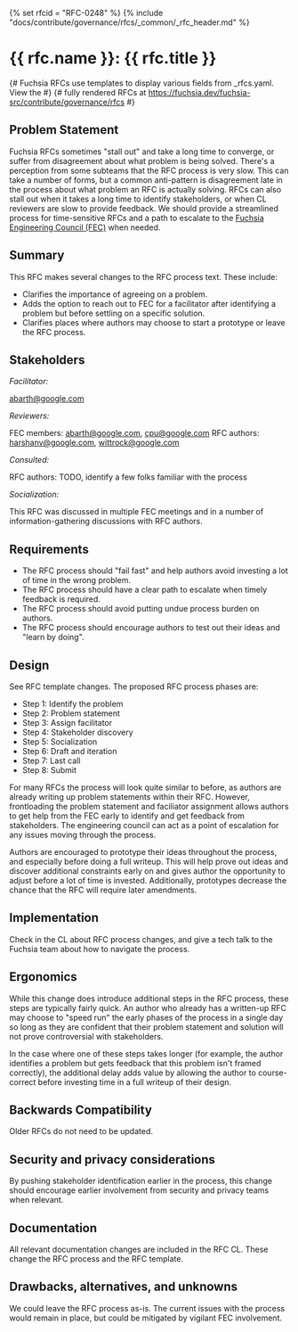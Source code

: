 <!-- mdformat off(templates not supported) -->
{% set rfcid = "RFC-0248" %}
{% include "docs/contribute/governance/rfcs/_common/_rfc_header.md" %}

# {{ rfc.name }}: {{ rfc.title }}

{# Fuchsia RFCs use templates to display various fields from _rfcs.yaml. View the #}
{# fully rendered RFCs at https://fuchsia.dev/fuchsia-src/contribute/governance/rfcs #}
<!-- SET the `rfcid` VAR ABOVE. DO NOT EDIT ANYTHING ELSE ABOVE THIS LINE. -->

<!-- mdformat on -->

<!-- This should begin with an H2 element (for example, ## Summary).-->

## Problem Statement

Fuchsia RFCs sometimes "stall out" and take a long time to converge, or suffer
from disagreement about what problem is being solved. There's a perception from
some subteams that the RFC process is very slow. This can take a number of
forms, but a common anti-pattern is disagreement late in the process about what
problem an RFC is actually solving. RFCs can also stall out when it takes a long
time to identify stakeholders, or when CL reviewers are slow to provide
feedback. We should provide a streamlined process for time-sensitive RFCs and a
path to escalate to the [Fuchsia Engineering Council (FEC)][FEC] when needed.

## Summary

This RFC makes several changes to the RFC process text. These include:

* Clarifies the importance of agreeing on a problem.
* Adds the option to reach out to FEC for a facilitator after identifying a
  problem but before settling on a specific solution.
* Clarifies places where authors may choose to start a prototype or leave the
  RFC process.

## Stakeholders

_Facilitator:_

abarth@google.com

_Reviewers:_

FEC members: <abarth@google.com>, <cpu@google.com>
RFC authors: <harshanv@google.com>, <wittrock@google.com>

_Consulted:_

RFC authors: TODO, identify a few folks familiar with the process

_Socialization:_

This RFC was discussed in multiple FEC meetings and in a number of
information-gathering discussions with RFC authors.

## Requirements

* The RFC process should "fail fast" and help authors avoid investing a lot of
  time in the wrong problem.
* The RFC process should have a clear path to escalate when timely feedback is
  required.
* The RFC process should avoid putting undue process burden on authors.
* The RFC process should encourage authors to test out their ideas and "learn by
  doing".

## Design

See RFC template changes. The proposed RFC process phases are:

* Step 1: Identify the problem
* Step 2: Problem statement
* Step 3: Assign facilitator
* Step 4: Stakeholder discovery
* Step 5: Socialization
* Step 6: Draft and iteration
* Step 7: Last call
* Step 8: Submit

For many RFCs the process will look quite similar to before, as authors are
already writing up problem statements within their RFC. However, frontloading
the problem statement and faciliator assignment allows authors to get help from
the FEC early to identify and get feedback from stakeholders. The engineering
council can act as a point of escalation for any issues moving through the
process.

Authors are encouraged to prototype their ideas throughout the process, and
especially before doing a full writeup. This will help prove out ideas and
discover additional constraints early on and gives author the opportunity to
adjust before a lot of time is invested. Additionally, prototypes decrease the
chance that the RFC will require later amendments.

## Implementation

Check in the CL about RFC process changes, and give a tech talk to the Fuchsia
team about how to navigate the process.

## Ergonomics

While this change does introduce additional steps in the RFC process, these
steps are typically fairly quick. An author who already has a written-up RFC may
choose to "speed run" the early phases of the process in a single day so long as
they are confident that their problem statement and solution will not prove
controversial with stakeholders.

In the case where one of these steps takes longer (for example, the author
identifies a problem but gets feedback that this problem isn't framed
correctly), the additional delay adds value by allowing the author to
course-correct before investing time in a full writeup of their design.

## Backwards Compatibility

Older RFCs do not need to be updated.

## Security and privacy considerations

By pushing stakeholder identification earlier in the process, this change should
encourage earlier involvement from security and privacy teams when relevant.

## Documentation

All relevant documentation changes are included in the RFC CL. These change the
RFC process and the RFC template.

## Drawbacks, alternatives, and unknowns

We could leave the RFC process as-is. The current issues with the process would
remain in place, but could be mitigated by vigilant FEC involvement.

[FEC]: /docs/contribute/governance/eng_council.md
